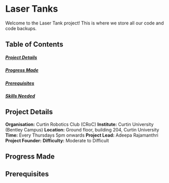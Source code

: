 # Laser Tanks
Welcome to the Laser Tank project!
This is where we store all our code and code backups.

## Table of Contents
##### **[Project Details](##project-details)**<br>
##### **[Progress Made](##progress-made)**
##### **[Prerequisites](##prerequisites)**
##### **[Skills Needed](##skills-needed)**

## Project Details

**Organisation:** Curtin Robotics Club (CRoC)
**Institute:** Curtin University (Bentley Campus)
**Location:** Ground floor, building  204, Curtin University
**Time:** Every Thursdays 5pm onwards 
**Project Lead:** Adeepa Rajamanthri
**Project Founder:** 
**Difficulty:** Moderate to Difficult

## Progress Made


## Prerequisites
